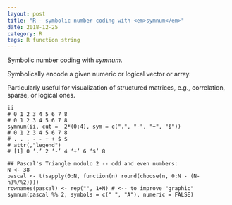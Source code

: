 ```yaml
---
layout: post
title: "R - symbolic number coding with <em>symnum</em>"
date: 2018-12-25
category: R
tags: R function string
---
```


Symbolic number coding with <em>symnum</em>.

Symbolically encode a given numeric or logical vector or array. 

Particularly useful for visualization of structured matrices, e.g., correlation, sparse, or logical ones.



```
ii
# 0 1 2 3 4 5 6 7 8 
# 0 1 2 3 4 5 6 7 8 
symnum(ii, cut =  2*(0:4), sym = c(".", "-", "+", "$"))
# 0 1 2 3 4 5 6 7 8 
# . . . - - + + $ $ 
# attr(,"legend")
# [1] 0 ‘.’ 2 ‘-’ 4 ‘+’ 6 ‘$’ 8

## Pascal's Triangle modulo 2 -- odd and even numbers:
N <- 38
pascal <- t(sapply(0:N, function(n) round(choose(n, 0:N - (N-n)%/%2))))
rownames(pascal) <- rep("", 1+N) # <-- to improve "graphic"
symnum(pascal %% 2, symbols = c(" ", "A"), numeric = FALSE)
```

